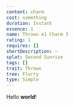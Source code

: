 ```yaml
---
content: charm
cost: something
duration: Instant
essence: 1
name: Thrown e1 Charm 3
rating: 1
requires: []
shortDescription: ~
splat: Second Sunrise
tags: []
trait: Thrown
tree: Flurry
type: Simple
---
```


Hello **world**!
